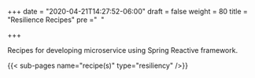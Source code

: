 +++
date = "2020-04-21T14:27:52-06:00"
draft = false
weight = 80
title = "Resilience Recipes"
pre ="<i class='fa fa-cutlery'></i>&nbsp;&nbsp;"

+++ 

Recipes for developing microservice using Spring Reactive framework.

{{< sub-pages name="recipe(s)" type="resiliency" />}}
